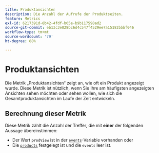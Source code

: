 ```yaml
---
title: Produktansichten
description: Die Anzahl der Aufrufe der Produktseiten.
feature: Metrics
exl-id: 6217391d-8b42-4fdf-b05e-b9b117598ad2
source-git-commit: eb13c3e828bc6d4c547f4529ee7a15182bbbf046
workflow-type: tm+mt
source-wordcount: '79'
ht-degree: 88%

---
```


# Produktansichten

Die Metrik „Produktansichten“ zeigt an, wie oft ein Produkt angezeigt wurde. Diese Metrik ist nützlich, wenn Sie Ihre am häufigsten angezeigten Ansichten sehen möchten oder sehen wollen, wie sich die Gesamtproduktansichten im Laufe der Zeit entwickeln.

## Berechnung dieser Metrik

Diese Metrik zählt die Anzahl der Treffer, die mit **einer** der folgenden Aussage übereinstimmen:

* Der Wert `prodView` ist in der [`events`](/help/implement/vars/page-vars/events/events-overview.md)-Variable vorhanden oder
* Die [`products`](/help/implement/vars/page-vars/products.md) festgelegt ist und die `events` leer ist.
